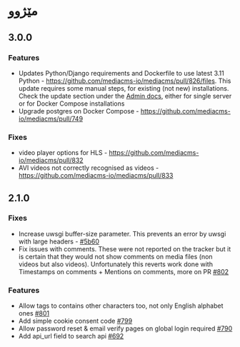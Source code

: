 # مێژوو

## 3.0.0

### Features
- Updates Python/Django requirements and Dockerfile to use latest 3.11 Python - https://github.com/mediacms-io/mediacms/pull/826/files. This update requires some manual steps, for existing (not new) installations. Check the update section under the [Admin docs](https://github.com/mediacms-io/mediacms/blob/main/docs/admins_docs.md#2-server-installation), either for single server or for Docker Compose installations
- Upgrade postgres on Docker Compose - https://github.com/mediacms-io/mediacms/pull/749

### Fixes
- video player options for HLS - https://github.com/mediacms-io/mediacms/pull/832
- AVI videos not correctly recognised as videos - https://github.com/mediacms-io/mediacms/pull/833

## 2.1.0

### Fixes
- Increase uwsgi buffer-size parameter. This prevents an error by uwsgi with large headers - [#5b60](https://github.com/mediacms-io/mediacms/commit/5b601698a41ad97f08c1830e14b1c18f73ab8315)
- Fix issues with comments. These were not reported on the tracker but it is certain that they would not show comments on media files (non videos but also videos). Unfortunately this reverts work done with Timestamps on comments + Mentions on comments, more on PR [#802](https://github.com/mediacms-io/mediacms/pull/802)

### Features
- Allow tags to contains other characters too, not only English alphabet ones [#801](https://github.com/mediacms-io/mediacms/pull/801)
- Add simple cookie consent code [#799](https://github.com/mediacms-io/mediacms/pull/799)
- Allow password reset & email verify pages on global login required [#790](https://github.com/mediacms-io/mediacms/pull/790)
- Add api_url field to search api [#692](https://github.com/mediacms-io/mediacms/pull/692)